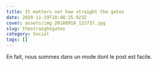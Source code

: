 ```yaml
---
title: It matters not how straight the gates
date: 2020-11-29T18:48:25.923Z
cover: assets/img_20180918_122737.jpg
slug: thestraightgates
category: Social
tags: []
---
```

En fait, nous sommes dans un mode dont le post est facile.
